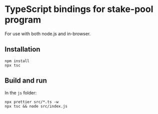 # TypeScript bindings for stake-pool program

For use with both node.js and in-browser.

## Installation

```
npm install
npx tsc
```

## Build and run

In the `js` folder:

```
npx prettier src/*.ts -w
npx tsc && node src/index.js
```
